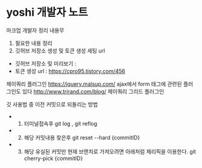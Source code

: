 # yoshi 개발자 노트

마크업 개발자 정리 내용무
1. 필요한 내용 정리
2. 깃허브 저장소 생성 및 토큰 생성 세팅 url
- 깃허브 저장소 및 미리보기 : 
- 토큰 생성 url : https://cpro95.tistory.com/456

제이쿼리 플러그인
https://jquery.malsup.com/
ajax에서 form 태그에 관련된 플러그인도 있다
http://www.trirand.com/blog/ 제이쿼리 그리드 플러그인

깃 사용법 중 이전 커밋으로 되돌리는 방법
- 1. 터미널접속후 git log , git reflog
- 2. 해당 커밋내용 찾은후
		git reset --hard {commitID}
- 3. 해당 유실된 커밋만 현재 브랜치로 가져오려면 아래처럼 체리픽을 이용한다.
		git cherry-pick {commitID}